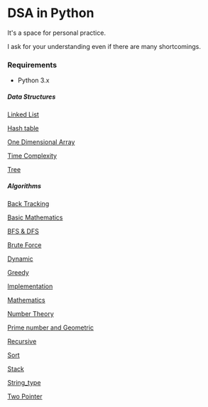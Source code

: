 # DSA in Python

It's a space for personal practice. 

I ask for your understanding even if there are many shortcomings.



### Requirements

* Python 3.x

  

##### Data Structures

[Linked List](data_structure/linked_list.py)

[Hash table](data_structure/hash_table.py)

[One Dimensional Array](data_structure/one_dimensional_array.py)

[Time Complexity](data_structure/time_complexity.py)

[Tree](data_structure/tree.py)



##### Algorithms

[Back Tracking](algorithm/back_tracking.py)

[Basic Mathematics](algorithm/basic_mathematics.py)

[BFS & DFS](algorithm/bfs_dfs.py)

[Brute Force](algorithm/brute_force.py)

[Dynamic](algorithm/dynamic.py)

[Greedy](algorithm/greedy.py)

[Implementation](algorithm/implementation.py)

[Mathematics](algorithm/mathematics.py)

[Number Theory](algorithm/number_theory.py)

[Prime number and Geometric](algorithm/prime_number_geometric.py)

[Recursive](algorithm/recursive.py)

[Sort](algorithm/sort.py)

[Stack](algorithm/stack.py)

[String_type](algorithm/string_type.py)

[Two Pointer](algorithm/two_pointer.py)